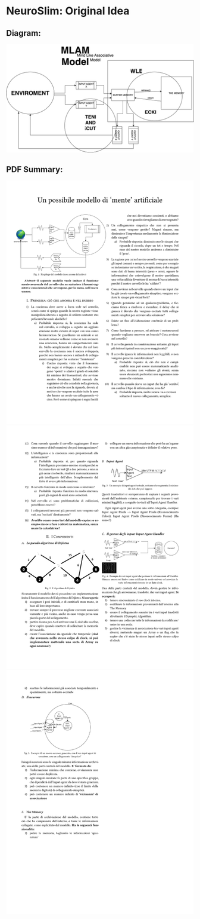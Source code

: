 [original_idea_diagram]: ./Diagram-Model-Original-Idea.drawio.svg

[pdf_page_1]: ./1-Typst-IT/pdf_svgs/page_1.svg
[pdf_page_2]: ./1-Typst-IT/pdf_svgs/page_2.svg
[pdf_page_3]: ./1-Typst-IT/pdf_svgs/page_3.svg

# NeuroSlim: Original Idea

## Diagram:
![Image][original_idea_diagram]

## PDF Summary:
![Image][pdf_page_1]
![Image][pdf_page_2]
![Image][pdf_page_3]
    
